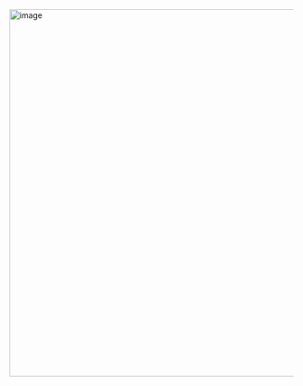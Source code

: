 <img width="1352" height="650" alt="image" src="https://github.com/user-attachments/assets/1ea37a1a-14c2-4131-a1f2-b9ba1cae8bf8" />
